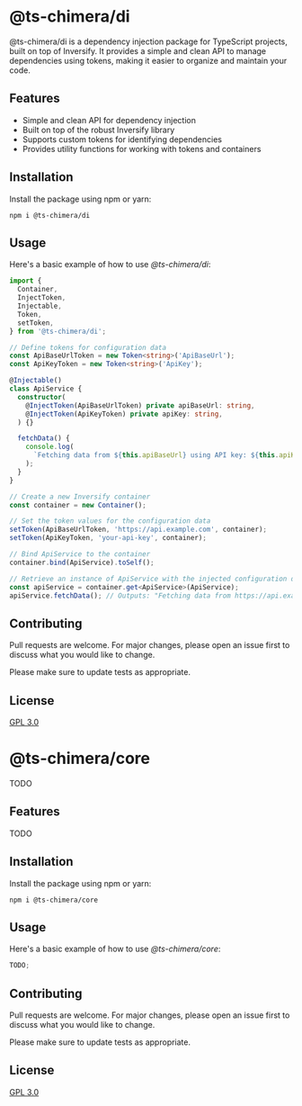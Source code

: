 # @ts-chimera/di

@ts-chimera/di is a dependency injection package for TypeScript projects, built on top of Inversify. It provides a simple and clean API to manage dependencies using tokens, making it easier to organize and maintain your code.

## Features

- Simple and clean API for dependency injection
- Built on top of the robust Inversify library
- Supports custom tokens for identifying dependencies
- Provides utility functions for working with tokens and containers

## Installation

Install the package using npm or yarn:

```
npm i @ts-chimera/di
```

## Usage

Here's a basic example of how to use _@ts-chimera/di_:

```ts
import {
  Container,
  InjectToken,
  Injectable,
  Token,
  setToken,
} from '@ts-chimera/di';

// Define tokens for configuration data
const ApiBaseUrlToken = new Token<string>('ApiBaseUrl');
const ApiKeyToken = new Token<string>('ApiKey');

@Injectable()
class ApiService {
  constructor(
    @InjectToken(ApiBaseUrlToken) private apiBaseUrl: string,
    @InjectToken(ApiKeyToken) private apiKey: string,
  ) {}

  fetchData() {
    console.log(
      `Fetching data from ${this.apiBaseUrl} using API key: ${this.apiKey}`,
    );
  }
}

// Create a new Inversify container
const container = new Container();

// Set the token values for the configuration data
setToken(ApiBaseUrlToken, 'https://api.example.com', container);
setToken(ApiKeyToken, 'your-api-key', container);

// Bind ApiService to the container
container.bind(ApiService).toSelf();

// Retrieve an instance of ApiService with the injected configuration data
const apiService = container.get<ApiService>(ApiService);
apiService.fetchData(); // Outputs: "Fetching data from https://api.example.com using API key: your-api-key"
```

## Contributing

Pull requests are welcome. For major changes, please open an issue first
to discuss what you would like to change.

Please make sure to update tests as appropriate.

## License

[GPL 3.0](https://choosealicense.com/licenses/gpl-3.0/)

# @ts-chimera/core

TODO

## Features

TODO

## Installation

Install the package using npm or yarn:

```
npm i @ts-chimera/core
```

## Usage

Here's a basic example of how to use _@ts-chimera/core_:

```ts
TODO;
```

## Contributing

Pull requests are welcome. For major changes, please open an issue first
to discuss what you would like to change.

Please make sure to update tests as appropriate.

## License

[GPL 3.0](https://choosealicense.com/licenses/gpl-3.0/)
